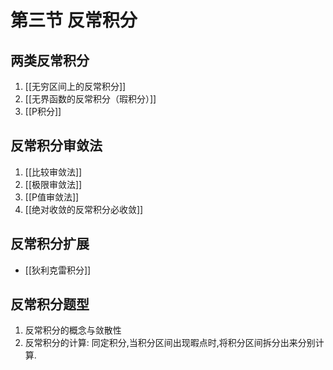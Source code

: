 # 第三节 反常积分

## 两类反常积分

1. [[无穷区间上的反常积分]]
2. [[无界函数的反常积分（瑕积分）]]
3. [[P积分]]

## 反常积分审敛法

1. [[比较审敛法]]
2. [[极限审敛法]]
3. [[P值审敛法]]
4. [[绝对收敛的反常积分必收敛]]

## 反常积分扩展

- [[狄利克雷积分]]

## 反常积分题型

1. 反常积分的概念与敛散性
2. 反常积分的计算: 同定积分,当积分区间出现暇点时,将积分区间拆分出来分别计算.
